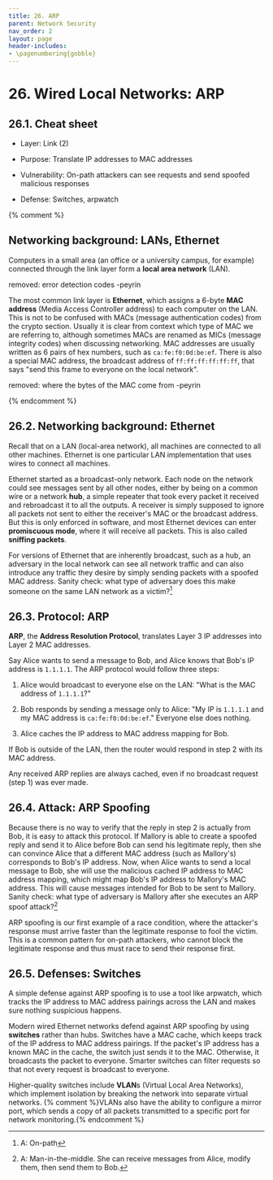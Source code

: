 ```yaml
---
title: 26. ARP
parent: Network Security
nav_order: 2
layout: page
header-includes:
- \pagenumbering{gobble}
---
```


# 26. Wired Local Networks: ARP

## 26.1. Cheat sheet

- Layer: Link (2)

- Purpose: Translate IP addresses to MAC addresses

- Vulnerability: On-path attackers can see requests and send spoofed malicious responses

- Defense: Switches, arpwatch

{% comment %}

## Networking background: LANs, Ethernet

Computers in a small area (an office or a university campus, for example) connected through the link layer form a **local area network** (LAN).

removed: error detection codes -peyrin

The most common link layer is **Ethernet**, which assigns a 6-byte **MAC address** (Media Access Controller address) to each computer on the LAN. This is not to be confused with MACs (message authentication codes) from the crypto section. Usually it is clear from context which type of MAC we are referring to, although sometimes MACs are renamed as MICs (message integrity codes) when discussing networking. MAC addresses are usually written as 6 pairs of hex numbers, such as `ca:fe:f0:0d:be:ef`. There is also a special MAC address, the broadcast address of `ff:ff:ff:ff:ff:ff`, that says "send this frame to everyone on the local network\".

removed: where the bytes of the MAC come from -peyrin

{% endcomment %}

## 26.2. Networking background: Ethernet

Recall that on a LAN (local-area network), all machines are connected to all other machines. Ethernet is one particular LAN implementation that uses wires to connect all machines.

Ethernet started as a broadcast-only network. Each node on the network could see messages sent by all other nodes, either by being on a common wire or a network **hub**, a simple repeater that took every packet it received and rebroadcast it to all the outputs. A receiver is simply supposed to ignore all packets not sent to either the receiver's MAC or the broadcast address. But this is only enforced in software, and most Ethernet devices can enter **promiscuous mode**, where it will receive all packets. This is also called **sniffing packets**.

For versions of Ethernet that are inherently broadcast, such as a hub, an adversary in the local network can see all network traffic and can also introduce any traffic they desire by simply sending packets with a spoofed MAC address. Sanity check: what type of adversary does this make someone on the same LAN network as a victim?[^1]

## 26.3. Protocol: ARP

**ARP**, the **Address Resolution Protocol**, translates Layer 3 IP addresses into Layer 2 MAC addresses.

Say Alice wants to send a message to Bob, and Alice knows that Bob's IP address is `1.1.1.1`. The ARP protocol would follow three steps:

1.  Alice would broadcast to everyone else on the LAN: "What is the MAC address of `1.1.1.1`?\"

2.  Bob responds by sending a message only to Alice: "My IP is `1.1.1.1` and my MAC address is `ca:fe:f0:0d:be:ef`.\" Everyone else does nothing.

3.  Alice caches the IP address to MAC address mapping for Bob.

If Bob is outside of the LAN, then the router would respond in step 2 with its MAC address.

Any received ARP replies are always cached, even if no broadcast request (step 1) was ever made.

## 26.4. Attack: ARP Spoofing

Because there is no way to verify that the reply in step 2 is actually from Bob, it is easy to attack this protocol. If Mallory is able to create a spoofed reply and send it to Alice before Bob can send his legitimate reply, then she can convince Alice that a different MAC address (such as Mallory's) corresponds to Bob's IP address. Now, when Alice wants to send a local message to Bob, she will use the malicious cached IP address to MAC address mapping, which might map Bob's IP address to Mallory's MAC address. This will cause messages intended for Bob to be sent to Mallory. Sanity check: what type of adversary is Mallory after she executes an ARP spoof attack?[^2]

ARP spoofing is our first example of a race condition, where the attacker's response must arrive faster than the legitimate response to fool the victim. This is a common pattern for on-path attackers, who cannot block the legitimate response and thus must race to send their response first.

## 26.5. Defenses: Switches

A simple defense against ARP spoofing is to use a tool like arpwatch, which tracks the IP address to MAC address pairings across the LAN and makes sure nothing suspicious happens.

Modern wired Ethernet networks defend against ARP spoofing by using **switches** rather than hubs. Switches have a MAC cache, which keeps track of the IP address to MAC address pairings. If the packet's IP address has a known MAC in the cache, the switch just sends it to the MAC. Otherwise, it broadcasts the packet to everyone. Smarter switches can filter requests so that not every request is broadcast to everyone.

Higher-quality switches include **VLAN**s (Virtual Local Area Networks), which implement isolation by breaking the network into separate virtual networks. {% comment %}VLANs also have the ability to configure a mirror port, which sends a copy of all packets transmitted to a specific port for network monitoring.{% endcomment %}

[^1]: A: On-path
[^2]: A: Man-in-the-middle. She can receive messages from Alice, modify them, then send them to Bob.
